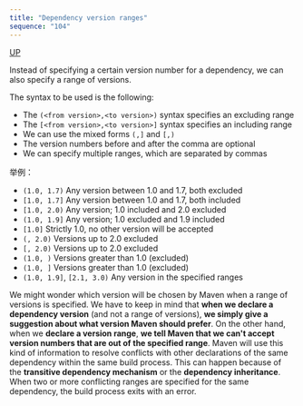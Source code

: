 ```yaml
---
title: "Dependency version ranges"
sequence: "104"
---
```


[UP](/maven.html)


Instead of specifying a certain version number for a dependency, we can also specify a range of versions.

The syntax to be used is the following:

- The `(<from version>,<to version>)` syntax specifies an excluding range
- The `[<from version>,<to version>]` syntax specifies an including range
- We can use the mixed forms `(,]` and `[,)`
- The version numbers before and after the comma are optional
- We can specify multiple ranges, which are separated by commas

举例：

- `(1.0, 1.7)` Any version between 1.0 and 1.7, both excluded
- `[1.0, 1.7]` Any version between 1.0 and 1.7, both included
- `[1.0, 2.0)` Any version; 1.0 included and 2.0 excluded
- `(1.0, 1.9]` Any version; 1.0 excluded and 1.9 included
- `[1.0]` Strictly 1.0, no other version will be accepted
- `(, 2.0)` Versions up to 2.0 excluded
- `[, 2.0)` Versions up to 2.0 excluded
- `(1.0, )` Versions greater than 1.0 (excluded)
- `(1.0, ]` Versions greater than 1.0 (excluded)
- `(1.0, 1.9]`, `[2.1, 3.0)` Any version in the specified ranges

We might wonder which version will be chosen by Maven
when a range of versions is specified.
We have to keep in mind that **when we declare a dependency version** (and not a range of versions),
**we simply give a suggestion about what version Maven should prefer**.
On the other hand, when we **declare a version range**,
**we tell Maven that we can't accept version numbers that are out of the specified range**.
Maven will use this kind of information to resolve conflicts with
other declarations of the same dependency within the same build process.
This can happen because of the **transitive dependency mechanism** or the **dependency inheritance**.
When two or more conflicting ranges are specified for the same dependency, the build process exits with an error.
